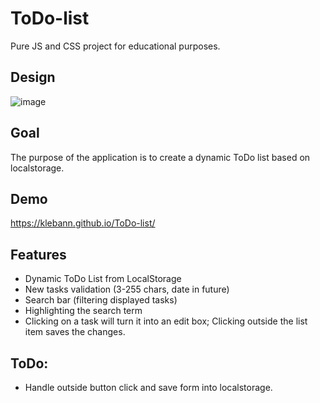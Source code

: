 # ToDo-list
Pure JS and CSS project for educational purposes.

## Design
![image](https://user-images.githubusercontent.com/22200025/197415056-756cfc7f-647f-4926-825f-1bcd165e651d.png)


## Goal
The purpose of the application is to create a dynamic ToDo list based on localstorage.

## Demo
https://klebann.github.io/ToDo-list/

## Features
* Dynamic ToDo List from LocalStorage
* New tasks validation (3-255 chars, date in future)
* Search bar (filtering displayed tasks)
* Highlighting the search term
* Clicking on a task will turn it into an edit box; Clicking outside the list item saves the changes.

## ToDo:
* Handle outside button click and save form into localstorage.
